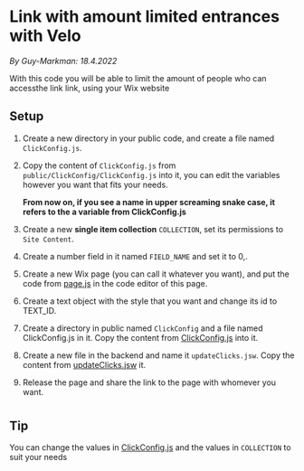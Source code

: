 Link with amount limited entrances with Velo
===================================

_By Guy-Markman: 18.4.2022_

With this code you will be able to limit the amount of people who can accessthe link link, using your Wix website

## Setup
1. Create a new directory in your public code, and create a file named `ClickConfig.js`.
2. Copy the content of `ClickConfig.js` from `public/ClickConfig/ClickConfig.js` into it, you can edit the variables however you want that fits your needs.

   **From now on, if you see a name in upper screaming snake case, it refers to the a variable from ClickConfig.js**

3. Create a new **single item collection** `COLLECTION`, set its permissions to `Site Content`.
4. Create a number field in it named `FIELD_NAME` and set it to 0,.
5. Create a new Wix page (you can call it whatever you want), and put the code from [page.js](page.js) in the code editor of this page.
6. Create a text object with the style that you want and change its id to TEXT_ID.
7. Create a directory in public named `ClickConfig` and a file named ClickConfig.js in it. Copy the content from [ClickConfig.js](public/ClickConfig/ClickConfig.js) into it.
8. Create a new file in the backend and name it `updateClicks.jsw`. Copy the content from [updateClicks.jsw](backend/updateClicks.jsw) it.
9. Release the page and share the link to the page with whomever you want.

#
## Tip
You can change the values in [ClickConfig.js](public/ClickConfig/ClickConfig.js) and the values in `COLLECTION` to suit your needs
